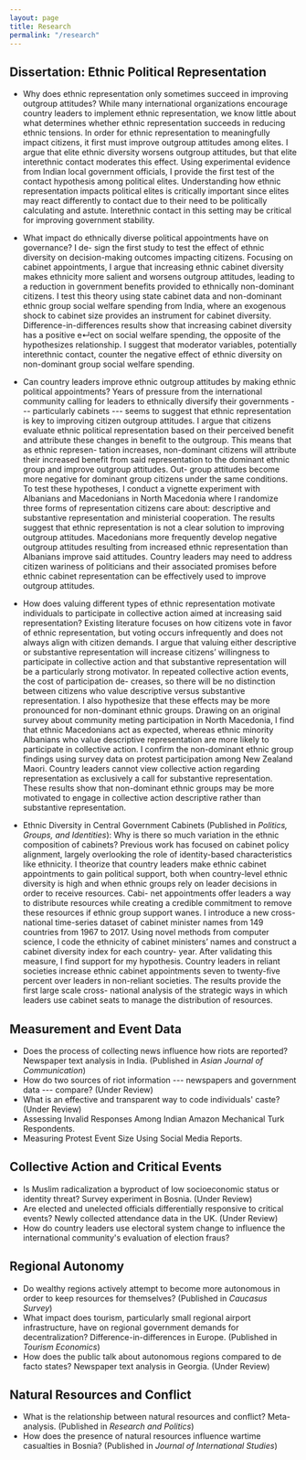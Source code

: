 ```yaml
---
layout: page
title: Research
permalink: "/research"
---
```


## Dissertation: Ethnic Political Representation
* Why does ethnic representation only sometimes succeed in improving outgroup attitudes? While many international organizations encourage country leaders to implement ethnic representation, we know little about what determines whether ethnic representation succeeds in reducing ethnic tensions. In order for ethnic representation to meaningfully impact citizens, it first must improve outgroup attitudes among elites. I argue that elite ethnic diversity worsens outgroup attitudes, but that elite interethnic contact moderates this effect. Using experimental evidence from Indian local government officials, I provide the first test of the contact hypothesis among political elites. Understanding how ethnic representation impacts political elites is critically important since elites may react differently to contact due to their need to be politically calculating and astute. Interethnic contact in this setting may be critical for improving government stability.

* What impact do ethnically diverse political appointments have on governance? I de- sign the first study to test the effect of ethnic diversity on decision-making outcomes impacting citizens. Focusing on cabinet appointments, I argue that increasing ethnic cabinet diversity makes ethnicity more salient and worsens outgroup attitudes, leading to a reduction in government benefits provided to ethnically non-dominant citizens. I test this theory using state cabinet data and non-dominant ethnic group social welfare spending from India, where an exogenous shock to cabinet size provides an instrument for cabinet diversity. Difference-in-differences results show that increasing cabinet diversity has a positive e↵ect on social welfare spending, the opposite of the hypothesizes relationship. I suggest that moderator variables, potentially interethnic contact, counter the negative effect of ethnic diversity on non-dominant group social welfare spending.

* Can country leaders improve ethnic outgroup attitudes by making ethnic political appointments? Years of pressure from the international community calling for leaders to ethnically diversify their governments --- particularly cabinets --- seems to suggest that ethnic representation is key to improving citizen outgroup attitudes. I argue that citizens evaluate ethnic political representation based on their perceived benefit and attribute these changes in benefit to the outgroup. This means that as ethnic represen- tation increases, non-dominant citizens will attribute their increased benefit from said representation to the dominant ethnic group and improve outgroup attitudes. Out- group attitudes become more negative for dominant group citizens under the same conditions. To test these hypotheses, I conduct a vignette experiment with Albanians and Macedonians in North Macedonia where I randomize three forms of representation citizens care about: descriptive and substantive representation and ministerial cooperation. The results suggest that ethnic representation is not a clear solution to improving outgroup attitudes. Macedonians more frequently develop negative outgroup attitudes resulting from increased ethnic representation than Albanians improve said attitudes. Country leaders may need to address citizen wariness of politicians and their associated promises before ethnic cabinet representation can be effectively used to improve outgroup attitudes.

* How does valuing different types of ethnic representation motivate individuals to participate in collective action aimed at increasing said representation? Existing literature focuses on how citizens vote in favor of ethnic representation, but voting occurs infrequently and does not always align with citizen demands. I argue that valuing either descriptive or substantive representation will increase citizens’ willingness to participate in collective action and that substantive representation will be a particularly strong motivator. In repeated collective action events, the cost of participation de- creases, so there will be no distinction between citizens who value descriptive versus substantive representation. I also hypothesize that these effects may be more pronounced for non-dominant ethnic groups. Drawing on an original survey about community meting participation in North Macedonia, I find that ethnic Macedonians act as expected, whereas ethnic minority Albanians who value descriptive representation are more likely to participate in collective action. I confirm the non-dominant ethnic group findings using survey data on protest participation among New Zealand Maori. Country leaders cannot view collective action regarding representation as exclusively a call for substantive representation. These results show that non-dominant ethnic groups may be more motivated to engage in collective action descriptive rather than substantive representation.

* Ethnic Diversity in Central Government Cabinets (Published in _Politics, Groups, and Identities_): Why is there so much variation in the ethnic composition of cabinets? Previous work has focused on cabinet policy alignment, largely overlooking the role of identity-based characteristics like ethnicity. I theorize that country leaders make ethnic cabinet appointments to gain political support, both when country-level ethnic diversity is high and when ethnic groups rely on leader decisions in order to receive resources. Cabi- net appointments offer leaders a way to distribute resources while creating a credible commitment to remove these resources if ethnic group support wanes. I introduce a new cross-national time-series dataset of cabinet minister names from 149 countries from 1967 to 2017. Using novel methods from computer science, I code the ethnicity of cabinet ministers’ names and construct a cabinet diversity index for each country- year. After validating this measure, I find support for my hypothesis. Country leaders in reliant societies increase ethnic cabinet appointments seven to twenty-five percent over leaders in non-reliant societies. The results provide the first large scale cross- national analysis of the strategic ways in which leaders use cabinet seats to manage the distribution of resources.


## Measurement and Event Data
* Does the process of collecting news influence how riots are reported? Newspaper text analysis in India. (Published in _Asian Journal of Communication_)
* How do two sources of riot information --- newspapers and government data --- compare? (Under Review)
* What is an effective and transparent way to code individuals' caste? (Under Review)
* Assessing Invalid Responses Among Indian Amazon Mechanical Turk Respondents. 
* Measuring Protest Event Size Using Social Media Reports.


## Collective Action and Critical Events
* Is Muslim radicalization a byproduct of low socioeconomic status or identity threat? Survey experiment in Bosnia. (Under Review)
* Are elected and unelected officials differentially responsive to critical events? Newly collected attendance data in the UK. (Under Review)
* How do country leaders use electoral system change to influence the international community's evaluation of election fraus?


## Regional Autonomy
* Do wealthy regions actively attempt to become more autonomous in order to keep resources for themselves? (Published in _Caucasus Survey_)
* What impact does tourism, particularly small regional airport infrastructure, have on regional government demands for decentralization? Difference-in-differences in Europe. (Published in _Tourism Economics_)
* How does the public talk about autonomous regions compared to de facto states? Newspaper text analysis in Georgia. (Under Review)


## Natural Resources and Conflict
* What is the relationship between natural resources and conflict? Meta-analysis. (Published in _Research and Politics_)
* How does the presence of natural resources influence wartime casualties in Bosnia? (Published in _Journal of International Studies_)





